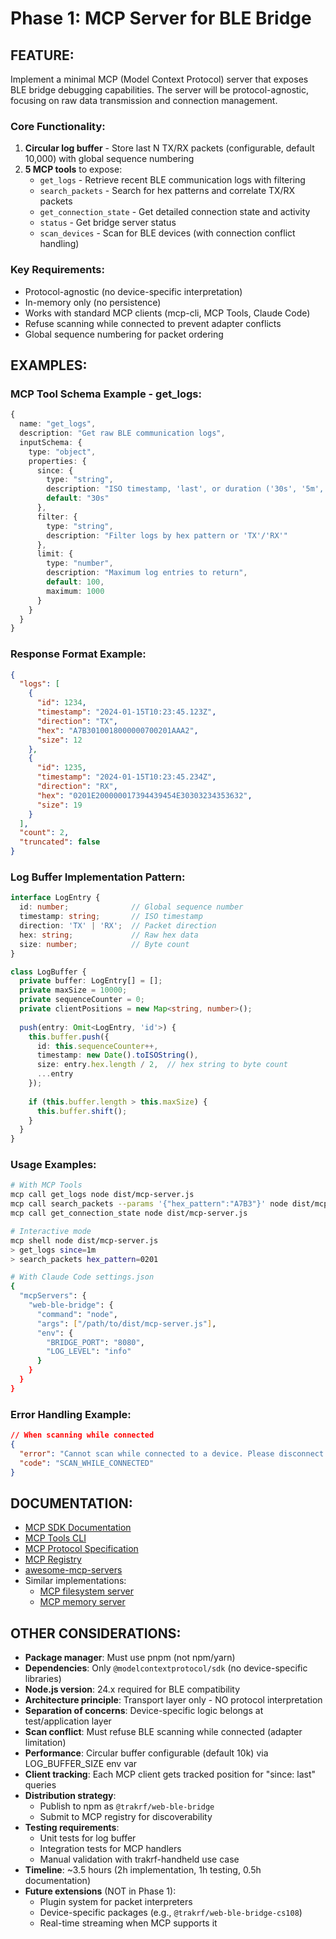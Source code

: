 # Phase 1: MCP Server for BLE Bridge

## FEATURE:
Implement a minimal MCP (Model Context Protocol) server that exposes BLE bridge debugging capabilities. The server will be protocol-agnostic, focusing on raw data transmission and connection management.

### Core Functionality:
1. **Circular log buffer** - Store last N TX/RX packets (configurable, default 10,000) with global sequence numbering
2. **5 MCP tools** to expose:
   - `get_logs` - Retrieve recent BLE communication logs with filtering
   - `search_packets` - Search for hex patterns and correlate TX/RX packets
   - `get_connection_state` - Get detailed connection state and activity
   - `status` - Get bridge server status
   - `scan_devices` - Scan for BLE devices (with connection conflict handling)

### Key Requirements:
- Protocol-agnostic (no device-specific interpretation)
- In-memory only (no persistence)
- Works with standard MCP clients (mcp-cli, MCP Tools, Claude Code)
- Refuse scanning while connected to prevent adapter conflicts
- Global sequence numbering for packet ordering

## EXAMPLES:

### MCP Tool Schema Example - get_logs:
```typescript
{
  name: "get_logs",
  description: "Get raw BLE communication logs",
  inputSchema: {
    type: "object",
    properties: {
      since: {
        type: "string",
        description: "ISO timestamp, 'last', or duration ('30s', '5m', '1h')",
        default: "30s"
      },
      filter: {
        type: "string",
        description: "Filter logs by hex pattern or 'TX'/'RX'"
      },
      limit: {
        type: "number",
        description: "Maximum log entries to return",
        default: 100,
        maximum: 1000
      }
    }
  }
}
```

### Response Format Example:
```json
{
  "logs": [
    {
      "id": 1234,
      "timestamp": "2024-01-15T10:23:45.123Z",
      "direction": "TX",
      "hex": "A7B3010018000000700201AAA2",
      "size": 12
    },
    {
      "id": 1235,
      "timestamp": "2024-01-15T10:23:45.234Z",
      "direction": "RX",
      "hex": "0201E200000017394439454E30303234353632",
      "size": 19
    }
  ],
  "count": 2,
  "truncated": false
}
```

### Log Buffer Implementation Pattern:
```typescript
interface LogEntry {
  id: number;              // Global sequence number
  timestamp: string;       // ISO timestamp
  direction: 'TX' | 'RX';  // Packet direction
  hex: string;             // Raw hex data
  size: number;            // Byte count
}

class LogBuffer {
  private buffer: LogEntry[] = [];
  private maxSize = 10000;
  private sequenceCounter = 0;
  private clientPositions = new Map<string, number>();
  
  push(entry: Omit<LogEntry, 'id'>) {
    this.buffer.push({
      id: this.sequenceCounter++,
      timestamp: new Date().toISOString(),
      size: entry.hex.length / 2,  // hex string to byte count
      ...entry
    });
    
    if (this.buffer.length > this.maxSize) {
      this.buffer.shift();
    }
  }
}
```

### Usage Examples:
```bash
# With MCP Tools
mcp call get_logs node dist/mcp-server.js
mcp call search_packets --params '{"hex_pattern":"A7B3"}' node dist/mcp-server.js
mcp call get_connection_state node dist/mcp-server.js

# Interactive mode
mcp shell node dist/mcp-server.js
> get_logs since=1m
> search_packets hex_pattern=0201

# With Claude Code settings.json
{
  "mcpServers": {
    "web-ble-bridge": {
      "command": "node",
      "args": ["/path/to/dist/mcp-server.js"],
      "env": {
        "BRIDGE_PORT": "8080",
        "LOG_LEVEL": "info"
      }
    }
  }
}
```

### Error Handling Example:
```json
// When scanning while connected
{
  "error": "Cannot scan while connected to a device. Please disconnect first.",
  "code": "SCAN_WHILE_CONNECTED"
}
```

## DOCUMENTATION:
- [MCP SDK Documentation](https://github.com/modelcontextprotocol/sdk)
- [MCP Tools CLI](https://github.com/f/mcptools)
- [MCP Protocol Specification](https://modelcontextprotocol.io/docs)
- [MCP Registry](https://github.com/modelcontextprotocol/registry)
- [awesome-mcp-servers](https://github.com/appcypher/awesome-mcp-servers)
- Similar implementations:
  - [MCP filesystem server](https://github.com/modelcontextprotocol/servers/tree/main/src/filesystem)
  - [MCP memory server](https://github.com/modelcontextprotocol/servers/tree/main/src/memory)

## OTHER CONSIDERATIONS:
- **Package manager**: Must use pnpm (not npm/yarn)
- **Dependencies**: Only `@modelcontextprotocol/sdk` (no device-specific libraries)
- **Node.js version**: 24.x required for BLE compatibility
- **Architecture principle**: Transport layer only - NO protocol interpretation
- **Separation of concerns**: Device-specific logic belongs at test/application layer
- **Scan conflict**: Must refuse BLE scanning while connected (adapter limitation)
- **Performance**: Circular buffer configurable (default 10k) via LOG_BUFFER_SIZE env var
- **Client tracking**: Each MCP client gets tracked position for "since: last" queries
- **Distribution strategy**: 
  - Publish to npm as `@trakrf/web-ble-bridge`
  - Submit to MCP registry for discoverability
- **Testing requirements**:
  - Unit tests for log buffer
  - Integration tests for MCP handlers
  - Manual validation with trakrf-handheld use case
- **Timeline**: ~3.5 hours (2h implementation, 1h testing, 0.5h documentation)
- **Future extensions** (NOT in Phase 1):
  - Plugin system for packet interpreters
  - Device-specific packages (e.g., `@trakrf/web-ble-bridge-cs108`)
  - Real-time streaming when MCP supports it